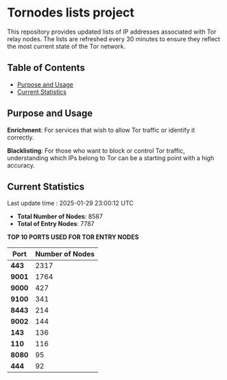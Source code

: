 # Tornodes lists project

This repository provides updated lists of IP addresses associated with Tor relay nodes. The lists are refreshed every 30 minutes to ensure they reflect the most current state of the Tor network.

## Table of Contents

- [Purpose and Usage](#purpose-and-usage)
- [Current Statistics](#current-statistics)


## Purpose and Usage

**Enrichment**: For services that wish to allow Tor traffic or identify it correctly.

**Blacklisting**: For those who want to block or control Tor traffic, understanding which IPs belong to Tor can be a starting point with a high accuracy.

## Current Statistics

Last update time : 2025-01-29 23:00:12 UTC

- **Total Number of Nodes**: 8587
- **Total of Entry Nodes**: 7787

**TOP 10 PORTS USED FOR TOR ENTRY NODES**

| **Port** | **Number of Nodes** |
|------|-----------------|
| **443**   | 2317  |
| **9001**   | 1764  |
| **9000**   | 427  |
| **9100**   | 341  |
| **8443**   | 214  |
| **9002**   | 144  |
| **143**   | 136  |
| **110**   | 116  |
| **8080**   | 95  |
| **444**   | 92  |


